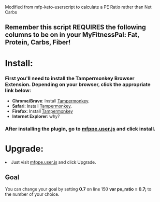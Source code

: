 Modified from mfp-keto-userscript to calculate a PE Ratio rather than Net Carbs

<h2>Remember this script <b>REQUIRES</b> the following columns to be on in your MyFitnessPal: Fat, Protein, Carbs, Fiber!</h2>

<h1>Install:</h1>
<h3>First you'll need to install the Tampermonkey Browser Extension. Depending on your browser, click the appropriate link below:</h3>

<ul>
<li><b>Chrome/Brave</b>: Install <a href="https://chrome.google.com/webstore/detail/dhdgffkkebhmkfjojejmpbldmpobfkfo">Tampermonkey</a>.</li>
<li><b>Safari</b>: Install <a href="https://tampermonkey.net/?ext=dhdg&browser=safari">Tampermonkey</a>.</li>
<li><b>Firefox</b>: Install <a href="https://addons.mozilla.org/en-US/firefox/addon/tampermonkey/">Tampermonkey</a></li>
<li><b>Internet Explorer</b>: why?</li>
</ul>
<h3>After installing the plugin, go to <a href="https://github.com/frankamedic/mfp-pe-userscript/raw/master/mfppe.user.js">mfppe.user.js</a> and click install.</h3>

<h1>Upgrade:</h1>
<li>Just visit <a href="https://github.com/frankamedic/mfp-pe-userscript/raw/master/mfppe.user.js">mfppe.user.js</a> and click Upgrade.</li>

<h2>Goal</h2>
</b>You can change your goal by setting <b>0.7</b> on line 150 <b> var pe_ratio = 0.7; </b> to the number of your choice.
